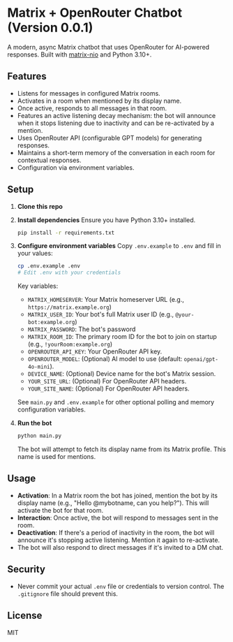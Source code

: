 # Matrix + OpenRouter Chatbot (Version 0.0.1)

A modern, async Matrix chatbot that uses OpenRouter for AI-powered responses. Built with [matrix-nio](https://github.com/poljar/matrix-nio) and Python 3.10+.

## Features
- Listens for messages in configured Matrix rooms.
- Activates in a room when mentioned by its display name.
- Once active, responds to all messages in that room.
- Features an active listening decay mechanism: the bot will announce when it stops listening due to inactivity and can be re-activated by a mention.
- Uses OpenRouter API (configurable GPT models) for generating responses.
- Maintains a short-term memory of the conversation in each room for contextual responses.
- Configuration via environment variables.

## Setup

1.  **Clone this repo**

2.  **Install dependencies**
    Ensure you have Python 3.10+ installed.
    ```bash
    pip install -r requirements.txt
    ```

3.  **Configure environment variables**
    Copy `.env.example` to `.env` and fill in your values:
    ```bash
    cp .env.example .env
    # Edit .env with your credentials
    ```
    Key variables:
    -   `MATRIX_HOMESERVER`: Your Matrix homeserver URL (e.g., `https://matrix.example.org`)
    -   `MATRIX_USER_ID`: Your bot's full Matrix user ID (e.g., `@your-bot:example.org`)
    -   `MATRIX_PASSWORD`: The bot's password
    -   `MATRIX_ROOM_ID`: The primary room ID for the bot to join on startup (e.g., `!yourRoom:example.org`)
    -   `OPENROUTER_API_KEY`: Your OpenRouter API key.
    -   `OPENROUTER_MODEL`: (Optional) AI model to use (default: `openai/gpt-4o-mini`).
    -   `DEVICE_NAME`: (Optional) Device name for the bot's Matrix session.
    -   `YOUR_SITE_URL`: (Optional) For OpenRouter API headers.
    -   `YOUR_SITE_NAME`: (Optional) For OpenRouter API headers.

    See `main.py` and `.env.example` for other optional polling and memory configuration variables.

4.  **Run the bot**
    ```bash
    python main.py
    ```
    The bot will attempt to fetch its display name from its Matrix profile. This name is used for mentions.

## Usage
-   **Activation**: In a Matrix room the bot has joined, mention the bot by its display name (e.g., "Hello @mybotname, can you help?"). This will activate the bot for that room.
-   **Interaction**: Once active, the bot will respond to messages sent in the room.
-   **Deactivation**: If there's a period of inactivity in the room, the bot will announce it's stopping active listening. Mention it again to re-activate.
-   The bot will also respond to direct messages if it's invited to a DM chat.

## Security
-   Never commit your actual `.env` file or credentials to version control. The `.gitignore` file should prevent this.

## License
MIT
